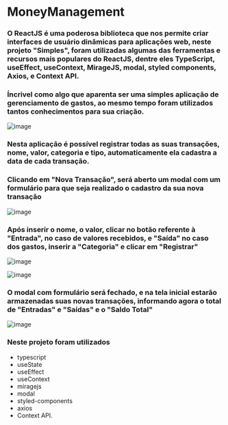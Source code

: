 # MoneyManagement

### O ReactJS é uma poderosa biblioteca que nos permite criar interfaces de usuário dinâmicas para aplicações web, neste projeto "Simples", foram utilizadas algumas das ferramentas e recursos mais populares do ReactJS, dentre eles TypeScript, useEffect, useContext, MirageJS, modal, styled components, Axios, e Context API. 

### Íncrivel como algo que aparenta ser uma simples aplicação de gerenciamento de gastos, ao mesmo tempo foram utilizados tantos conhecimentos para sua criação.

![image](https://user-images.githubusercontent.com/109979241/220179949-93ceb11c-5b98-4f48-993e-18f41f275b0e.png)

### Nesta aplicação é possível registrar todas as suas transações, nome, valor, categoria e tipo, automaticamente ela cadastra a data de cada transação.

### Clicando em "Nova Transação", será aberto um modal com um formulário para que seja realizado o cadastro da sua nova transação

![image](https://user-images.githubusercontent.com/109979241/220179968-33b365f8-76f7-4fd8-a9ca-6775a570f28b.png)

### Após inserir o nome, o valor, clicar no botão referente à "Entrada", no caso de valores recebidos, e "Saída" no caso dos gastos, inserir a "Categoria" e clicar em "Registrar" 

![image](https://user-images.githubusercontent.com/109979241/220180132-1078c3ca-4d96-4c5b-9bd0-1004075cf21c.png)

![image](https://user-images.githubusercontent.com/109979241/220180309-591cb5b3-bc26-4172-9326-11d9d2c0bfb8.png)

### O modal com formulário será fechado, e na tela inicial estarão armazenadas suas novas transações, informando agora o total de "Entradas" e "Saídas" e o "Saldo Total"

![image](https://user-images.githubusercontent.com/109979241/220180329-b379d783-9c7d-4560-8512-ca98a3ba85ad.png)


### Neste projeto foram utilizados


- typescript
- useState
- useEffect
- useContext 
- miragejs
- modal
- styled-components
- axios
- Context API.




